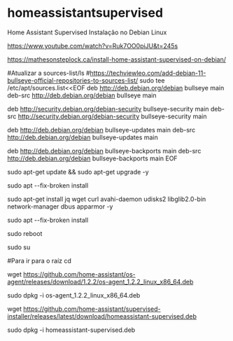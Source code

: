 # homeassistantsupervised
Home Assistant Supervised Instalação no Debian Linux


https://www.youtube.com/watch?v=Ruk7OO0piJU&t=245s

https://mathesonsteplock.ca/install-home-assistant-supervised-on-debian/

#Atualizar a sources-list/ls
#https://techviewleo.com/add-debian-11-bullseye-official-repositories-to-sources-list/
sudo tee /etc/apt/sources.list<<EOF
deb http://deb.debian.org/debian bullseye main
deb-src http://deb.debian.org/debian bullseye main

deb http://security.debian.org/debian-security bullseye-security main
deb-src http://security.debian.org/debian-security bullseye-security main

deb http://deb.debian.org/debian bullseye-updates main
deb-src http://deb.debian.org/debian bullseye-updates main

deb http://deb.debian.org/debian bullseye-backports main
deb-src http://deb.debian.org/debian bullseye-backports main
EOF

sudo apt-get update && sudo apt-get upgrade -y

sudo apt --fix-broken install

sudo apt-get install jq wget curl avahi-daemon udisks2 libglib2.0-bin network-manager dbus apparmor -y

sudo apt --fix-broken install

sudo reboot

sudo su

#Para ir para o raíz
cd

wget https://github.com/home-assistant/os-agent/releases/download/1.2.2/os-agent_1.2.2_linux_x86_64.deb

sudo dpkg -i os-agent_1.2.2_linux_x86_64.deb

wget https://github.com/home-assistant/supervised-installer/releases/latest/download/homeassistant-supervised.deb

sudo dpkg -i homeassistant-supervised.deb